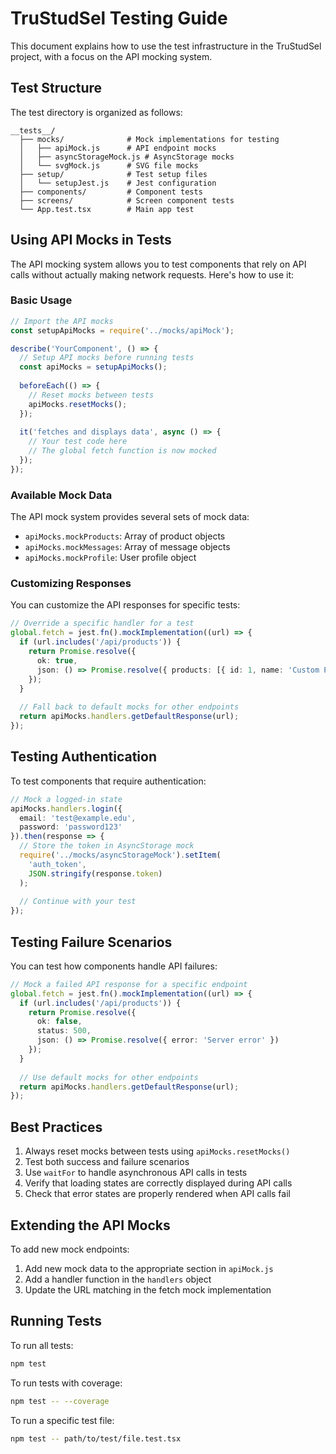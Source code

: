 # TruStudSel Testing Guide

This document explains how to use the test infrastructure in the TruStudSel project, with a focus on the API mocking system.

## Test Structure

The test directory is organized as follows:

```
__tests__/
  ├── mocks/              # Mock implementations for testing
  │   ├── apiMock.js      # API endpoint mocks
  │   ├── asyncStorageMock.js # AsyncStorage mocks
  │   └── svgMock.js      # SVG file mocks
  ├── setup/              # Test setup files
  │   └── setupJest.js    # Jest configuration
  ├── components/         # Component tests
  ├── screens/            # Screen component tests
  └── App.test.tsx        # Main app test
```

## Using API Mocks in Tests

The API mocking system allows you to test components that rely on API calls without actually making network requests. Here's how to use it:

### Basic Usage

```typescript
// Import the API mocks
const setupApiMocks = require('../mocks/apiMock');

describe('YourComponent', () => {
  // Setup API mocks before running tests
  const apiMocks = setupApiMocks();
  
  beforeEach(() => {
    // Reset mocks between tests
    apiMocks.resetMocks();
  });
  
  it('fetches and displays data', async () => {
    // Your test code here
    // The global fetch function is now mocked
  });
});
```

### Available Mock Data

The API mock system provides several sets of mock data:

- `apiMocks.mockProducts`: Array of product objects
- `apiMocks.mockMessages`: Array of message objects
- `apiMocks.mockProfile`: User profile object

### Customizing Responses

You can customize the API responses for specific tests:

```typescript
// Override a specific handler for a test
global.fetch = jest.fn().mockImplementation((url) => {
  if (url.includes('/api/products')) {
    return Promise.resolve({
      ok: true,
      json: () => Promise.resolve({ products: [{ id: 1, name: 'Custom Product' }] })
    });
  }
  
  // Fall back to default mocks for other endpoints
  return apiMocks.handlers.getDefaultResponse(url);
});
```

## Testing Authentication

To test components that require authentication:

```typescript
// Mock a logged-in state
apiMocks.handlers.login({
  email: 'test@example.edu',
  password: 'password123'
}).then(response => {
  // Store the token in AsyncStorage mock
  require('../mocks/asyncStorageMock').setItem(
    'auth_token',
    JSON.stringify(response.token)
  );
  
  // Continue with your test
});
```

## Testing Failure Scenarios

You can test how components handle API failures:

```typescript
// Mock a failed API response for a specific endpoint
global.fetch = jest.fn().mockImplementation((url) => {
  if (url.includes('/api/products')) {
    return Promise.resolve({
      ok: false,
      status: 500,
      json: () => Promise.resolve({ error: 'Server error' })
    });
  }
  
  // Use default mocks for other endpoints
  return apiMocks.handlers.getDefaultResponse(url);
});
```

## Best Practices

1. Always reset mocks between tests using `apiMocks.resetMocks()`
2. Test both success and failure scenarios
3. Use `waitFor` to handle asynchronous API calls in tests
4. Verify that loading states are correctly displayed during API calls
5. Check that error states are properly rendered when API calls fail

## Extending the API Mocks

To add new mock endpoints:

1. Add new mock data to the appropriate section in `apiMock.js`
2. Add a handler function in the `handlers` object
3. Update the URL matching in the fetch mock implementation

## Running Tests

To run all tests:

```bash
npm test
```

To run tests with coverage:

```bash
npm test -- --coverage
```

To run a specific test file:

```bash
npm test -- path/to/test/file.test.tsx
``` 
